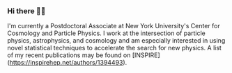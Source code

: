 ### Hi there 👋🏽

I'm currently a Postdoctoral Associate at New York University's Center for Cosmology and Particle Physics. I work at the intersection of particle physics, astrophysics, and cosmology and am especially interested in using novel statistical techniques to accelerate the search for new physics. A list of my recent publications may be found on [INSPIRE]
(https://inspirehep.net/authors/1394493).
